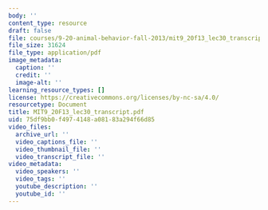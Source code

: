 ```yaml
---
body: ''
content_type: resource
draft: false
file: courses/9-20-animal-behavior-fall-2013/mit9_20f13_lec30_transcript.pdf
file_size: 31624
file_type: application/pdf
image_metadata:
  caption: ''
  credit: ''
  image-alt: ''
learning_resource_types: []
license: https://creativecommons.org/licenses/by-nc-sa/4.0/
resourcetype: Document
title: MIT9_20F13_lec30_transcript.pdf
uid: 75df9bb0-f497-4148-a081-83a294f66d85
video_files:
  archive_url: ''
  video_captions_file: ''
  video_thumbnail_file: ''
  video_transcript_file: ''
video_metadata:
  video_speakers: ''
  video_tags: ''
  youtube_description: ''
  youtube_id: ''
---
```

